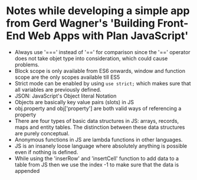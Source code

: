 # Notes while developing a simple app from Gerd Wagner's 'Building Front-End Web Apps with Plan JavaScript'

- Always use '===' instead of '==' for comparison since the '==' operator does not take objet type into consideration, which could cause problems.
- Block scope is only available from ES6 onwards, window and function scope are the only scopes available till ES5
- Strict mode can be enabled by using ```use strict;``` which makes sure that all variables are previously defined.
- JSON: JavaScript's Object literal Notation
- Objects are basically key value pairs (slots) in JS
- obj.property and obj['property'] are both valid ways of referencing a property
- There are four types of basic data structures in JS: arrays, records, maps and entity tables. The distinction between these data structures are purely conceptual.
- Anonymous functions in JS are lambda functions in other languages.
- JS is an insanely loose language where absolutely anything is possible even if nothing is defined.
- While using the 'inserRow' and 'insertCell' function to add data to a table from JS then we use the index -1 to make sure that the data is appended 
